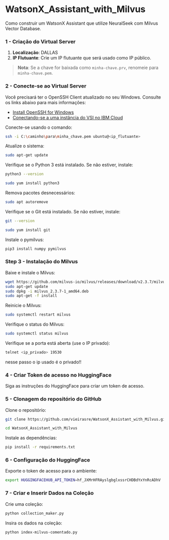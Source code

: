 # WatsonX_Assistant_with_Milvus

Como construir um WatsonX Assistant que utilize NeuralSeek com Milvus Vector Database.

### 1 - Criação do Virtual Server

1. **Localização**: DALLAS
2. **IP Flutuante**: Crie um IP flutuante que será usado como IP público.

> **Nota**: Se a chave for baixada como `minha-chave.prv`, renomeie para `minha-chave.pem`.

### 2 - Conecte-se ao Virtual Server

Você precisará ter o OpenSSH Client atualizado no seu Windows. Consulte os links abaixo para mais informações:

- [Install OpenSSH for Windows](https://learn.microsoft.com/pt-br/windows-server/administration/openssh/openssh_install_firstuse?tabs=gui#install-openssh-for-windows)
- [Conectando-se a uma instância do VSI no IBM Cloud](https://cloud.ibm.com/docs/vpc?topic=vpc-vsi_is_connecting_windows)

Conecte-se usando o comando:

```sh
ssh -i C:\caminho\para\minha_chave.pem ubuntu@<ip_flutuante>
```
 
Atualize o sistema:
 ```sh
 sudo apt-get update
 ```
 
Verifique se o Python 3 está instalado. Se não estiver, instale:
 ```sh
 python3 --version
 ```
 ```sh
 sudo yum install python3
 ```

Remova pacotes desnecessários:
```sh
sudo apt autoremove
```

Verifique se o Git está instalado. Se não estiver, instale:
```sh
git --version
```
```sh
sudo yum install git
```

Instale o pymilvus:
```sh
pip3 install numpy pymilvus

```

### Step 3 - Instalação do Milvus

Baixe e instale o Milvus:
```sh
wget https://github.com/milvus-io/milvus/releases/download/v2.3.7/milvus_2.3.7-1_amd64.deb
sudo apt-get update
sudo dpkg -i milvus_2.3.7-1_amd64.deb
sudo apt-get -f install
```
Reinicie o Milvus:
```sh
sudo systemctl restart milvus
```
Verifique o status do Milvus: 
```sh
sudo systemctl status milvus
```


Verifique se a porta está aberta (use o IP privado):
```sh
telnet <ip_privado> 19530
```
nesse passo o ip usado é o privado!!


### 4 - Criar Token de acesso no HuggingFace
Siga as instruções do HuggingFace para criar um token de acesso.

### 5 - Clonagem do repositório do GitHub

Clone o repositório:
```sh
git clone https://github.com/vieirasre/WatsonX_Assistant_with_Milvus.git
```
```sh
cd WatsonX_Assistant_with_Milvus
```
Instale as dependências:
```sh
pip install -r requirements.txt
```

### 6 - Configuração do HuggingFace
Exporte o token de acesso para o ambiente:
```sh
export HUGGINGFACEHUB_API_TOKEN=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
```

### 7 - Criar e Inserir Dados na Coleção
Crie uma coleção:
```sh
python collection_maker.py
```

Insira os dados na coleção: 
```sh
python index-milvus-comentado.py
```











































